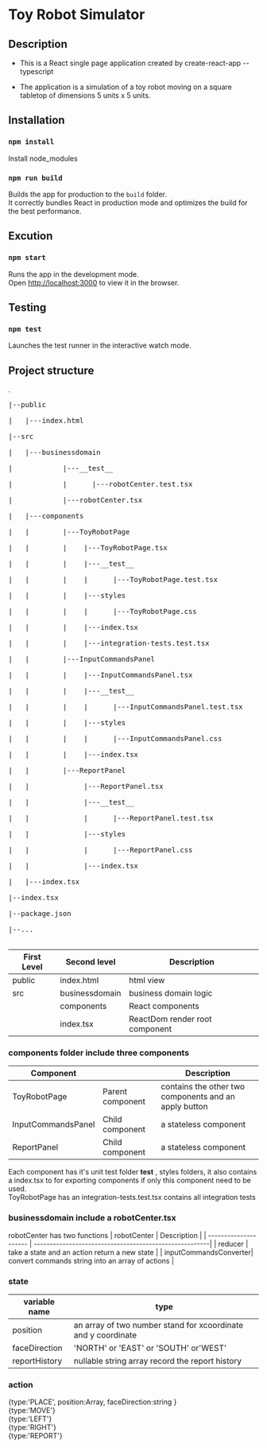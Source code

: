 Toy Robot Simulator
===================

Description
-----------
- This is a React single page application created by create-react-app --typescript

- The application is a simulation of a toy robot moving on a square tabletop of dimensions 5 units x 5 units.

## Installation

### `npm install`
Install node_modules

### `npm run build`
Builds the app for production to the `build` folder.<br>
It correctly bundles React in production mode and optimizes the build for the best performance.

## Excution

### `npm start`
Runs the app in the development mode.<br>
Open [http://localhost:3000](http://localhost:3000) to view it in the browser.

## Testing

### `npm test`
Launches the test runner in the interactive watch mode.<br>

## Project structure
.<br>
<pre>
|--public<br>
|   |---index.html<br>
|--src<br>
|   |---businessdomain<br>
|            |---__test__<br>
|            |      |---robotCenter.test.tsx<br>
|            |---robotCenter.tsx<br>
|   |---components<br>
|   |        |---ToyRobotPage<br>
|   |        |    |---ToyRobotPage.tsx<br>
|   |        |    |---__test__<br>
|   |        |    |      |---ToyRobotPage.test.tsx<br>
|   |        |    |---styles<br>
|   |        |    |      |---ToyRobotPage.css<br>
|   |        |    |---index.tsx<br>
|   |        |    |---integration-tests.test.tsx<br>
|   |        |---InputCommandsPanel<br>
|   |        |    |---InputCommandsPanel.tsx<br>
|   |        |    |---__test__<br>
|   |        |    |      |---InputCommandsPanel.test.tsx<br>
|   |        |    |---styles<br>
|   |        |    |      |---InputCommandsPanel.css<br>
|   |        |    |---index.tsx<br>
|   |        |---ReportPanel<br>
|   |             |---ReportPanel.tsx<br>
|   |             |---__test__<br>
|   |             |      |---ReportPanel.test.tsx<br>
|   |             |---styles<br>
|   |             |      |---ReportPanel.css<br>
|   |             |---index.tsx<br>
|   |---index.tsx<br>
|--index.tsx<br>
|--package.json<br>
|--...<br>
</pre>

| First Level   | Second level        |  Description                        |
| ------------- | ------------------- | ------------------------------------|
| public        | index.html          |  html view                          |
| src           | businessdomain      |  business domain logic              |
|               | components          |  React components                   |
|               | index.tsx           |  ReactDom render root component     |


### components folder include three components

| Component         |                   |  Description                                           |
| ----------------- | ----------------- | -------------------------------------------------------|
| ToyRobotPage      | Parent component  |  contains the other two components and an apply button |
| InputCommandsPanel| Child  component  |  a stateless component                                 |
| ReportPanel       | Child  component  |  a stateless component                                 |

Each component has it's unit test folder __test__ , styles folders, it also contains a index.tsx to for exporting components if only this component need to be used.<br>
ToyRobotPage has an integration-tests.test.tsx contains all integration tests<br>

### businessdomain include a robotCenter.tsx
robotCenter has two functions
| robotCenter           |  Description                                           |
| --------------------- | -------------------------------------------------------|
| reducer               |  take a state and an action return a new state         |
| inputCommandsConverter|  convert commands string into an array of actions      |

### state
| variable name     |  type                                                           |
| ----------------- | --------------------------------------------------------------- |
| position          |  an array of two number stand for xcoordinate and y coordinate  |
| faceDirection     |  'NORTH' or 'EAST' or 'SOUTH' or'WEST'                          |
| reportHistory     |  nullable string array record the report history                |

### action
{type:'PLACE', position:Array<number>, faceDirection:string }<br>
{type:'MOVE'}<br>
{type:'LEFT'}<br>
{type:'RIGHT'}<br>
{type:'REPORT'}<br>
